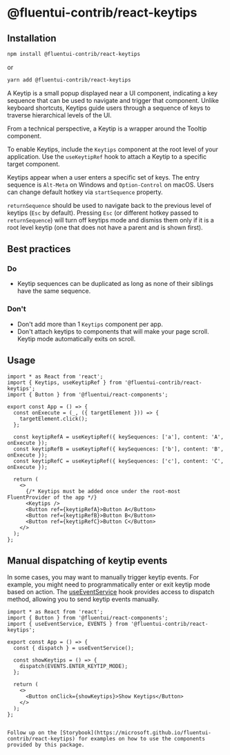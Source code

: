 # @fluentui-contrib/react-keytips

## Installation

```bash
npm install @fluentui-contrib/react-keytips
```

or

```bash
yarn add @fluentui-contrib/react-keytips
```

A Keytip is a small popup displayed near a UI component, indicating a key sequence that can be used to navigate and trigger that component. Unlike keyboard shortcuts,
Keytips guide users through a sequence of keys to traverse hierarchical levels of the UI.

From a technical perspective, a Keytip is a wrapper around the Tooltip component.

To enable Keytips, include the `Keytips` component at the root level of your application. Use the `useKeytipRef`
hook to attach a Keytip to a specific target component.

Keytips appear when a user enters a specific set of keys. The entry sequence is `Alt-Meta` on Windows and `Option-Control` on macOS.
Users can change default hotkey via `startSequence` property.

`returnSequence` should be used to navigate back to the previous level of keytips (`Esc` by default). Pressing `Esc` (or different hotkey passed to `returnSequence`) will turn off keytips mode and dismiss them only if it is a root level keytip (one that does not have a parent and is shown first).

## Best practices

### Do

- Keytip sequences can be duplicated as long as none of their siblings have the same sequence.

### Don't

- Don't add more than 1 `Keytips` component per app.
- Don't attach keytips to components that will make your page scroll. Keytip mode automatically exits on scroll.

## Usage

```tsx
import * as React from 'react';
import { Keytips, useKeytipRef } from '@fluentui-contrib/react-keytips';
import { Button } from '@fluentui/react-components';

export const App = () => {
  const onExecute = (_, ({ targetElement })) => {
    targetElement.click();
  };

  const keytipRefA = useKeytipRef({ keySequences: ['a'], content: 'A', onExecute });
  const keytipRefB = useKeytipRef({ keySequences: ['b'], content: 'B', onExecute });
  const keytipRefC = useKeytipRef({ keySequences: ['c'], content: 'C', onExecute });

  return (
    <>
      {/* Keytips must be added once under the root-most FluentProvider of the app */}
      <Keytips />
      <Button ref={keytipRefA}>Button A</Button>
      <Button ref={keytipRefB}>Button B</Button>
      <Button ref={keytipRefC}>Button C</Button>
    </>
  );
};
```

## Manual dispatching of keytip events

In some cases, you may want to manually trigger keytip events. For example, you might need to programmatically enter or exit keytip mode based on action.
The [useEventService](https://github.com/microsoft/fluentui-contrib/blob/main/packages/react-keytips/src/hooks/useEventService.ts) hook provides access to dispatch
method, allowing you to send keytip events manually.

```tsx
import * as React from 'react';
import { Button } from '@fluentui/react-components';
import { useEventService, EVENTS } from '@fluentui-contrib/react-keytips';

export const App = () => {
  const { dispatch } = useEventService();

  const showKeytips = () => {
    dispatch(EVENTS.ENTER_KEYTIP_MODE);
  };

  return (
    <>
      <Button onClick={showKeytips}>Show Keytips</Button>
    </>
  );
};
```

```tsx

Follow up on the [Storybook](https://microsoft.github.io/fluentui-contrib/react-keytips) for examples on how to use the components provided by this package.
```
